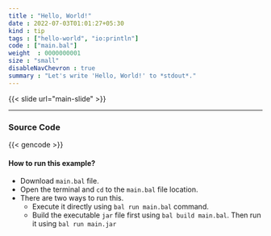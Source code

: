 ```yaml
---
title : "Hello, World!"
date : 2022-07-03T01:01:27+05:30
kind : tip 
tags : ["hello-world", "io:println"] 
code : ["main.bal"] 
weight  : 0000000001 
size : "small"
disableNavChevron : true
summary : "Let's write 'Hello, World!' to *stdout*."
---
```


{{< slide url="main-slide" >}}

---

### Source Code

{{< gencode >}}

#### How to run this example?

- Download `main.bal` file.
- Open the terminal and `cd` to the `main.bal` file location.
- There are two ways to run this.
  - Execute it directly using `bal run main.bal` command.
  - Build the executable `jar` file first using `bal build main.bal`. Then run it using `bal run main.jar`  
